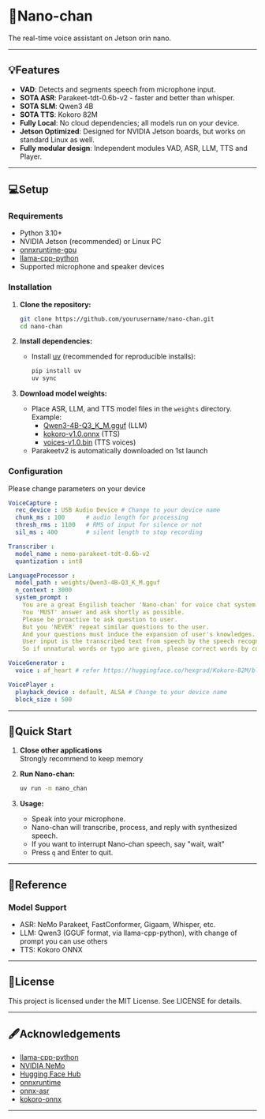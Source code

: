 # 🐥Nano-chan

The real-time voice assistant on Jetson orin nano.

---

## 💡Features

- **VAD**:  Detects and segments speech from microphone input.
- **SOTA ASR**:  Parakeet-tdt-0.6b-v2 - faster and better than whisper.
- **SOTA SLM**:  Qwen3 4B 
- **SOTA TTS**:  Kokoro 82M
- **Fully Local**:  No cloud dependencies; all models run on your device.
- **Jetson Optimized**:  Designed for NVIDIA Jetson boards, but works on standard Linux as well.
- **Fully modular design**:  Independent modules VAD, ASR, LLM, TTS and Player.
---

## 💻Setup

### Requirements

- Python 3.10+
- NVIDIA Jetson (recommended) or Linux PC
- [onnxruntime-gpu](https://onnxruntime.ai/)
- [llama-cpp-python](https://github.com/abetlen/llama-cpp-python)
- Supported microphone and speaker devices

### Installation

1. **Clone the repository:**
    ```sh
    git clone https://github.com/yourusername/nano-chan.git
    cd nano-chan
    ```

2. **Install dependencies:**
    - Install [uv](https://github.com/astral-sh/uv) (recommended for reproducible installs):
      ```sh
      pip install uv
      uv sync
      ```

3. **Download model weights:**
    - Place ASR, LLM, and TTS model files in the `weights` directory.   
    Example:
      - [Qwen3-4B-Q3_K_M.gguf](https://huggingface.co/unsloth/Qwen3-4B-GGUF) (LLM)
      - [kokoro-v1.0.onnx](https://github.com/thewh1teagle/kokoro-onnx/releases/download/model-files-v1.0/kokoro-v1.0.onnx) (TTS)
      - [voices-v1.0.bin](https://github.com/thewh1teagle/kokoro-onnx/releases/download/model-files-v1.0/voices-v1.0.bin) (TTS voices)
    - Parakeetv2 is automatically downloaded on 1st launch

### Configuration
Please change parameters on your device
```yaml
VoiceCapture :
  rec_device : USB Audio Device # Change to your device name
  chunk_ms : 100      # audio length for processing 
  thresh_rms : 1100   # RMS of input for silence or not
  sil_ms : 400        # silent length to stop recording

Transcriber :
  model_name : nemo-parakeet-tdt-0.6b-v2
  quantization : int8

LanguageProcessor :
  model_path : weights/Qwen3-4B-Q3_K_M.gguf
  n_context : 3000
  system_prompt : 
    You are a great Engilish teacher 'Nano-chan' for voice chat system. 
    You 'MUST' answer and ask shortly as possible. 
    Please be proactive to ask question to user. 
    But you 'NEVER' repeat similar questions to the user.
    And your questions must induce the expansion of user's knowledges.
    User input is the transcribed text from speech by the speech recognition model. 
    So if unnatural words or typo are given, please correct words by considering context.

VoiceGenerator :
  voice : af_heart # refer https://huggingface.co/hexgrad/Kokoro-82M/blob/main/VOICES.md

VoicePlayer :
  playback_device : default, ALSA # Change to your device name
  block_size : 500
```
---

## 🚀Quick Start
1. **Close other applications**  
    Strongly recommend to keep memory
1. **Run Nano-chan:**
    ```sh
    uv run -m nano_chan
    ```

2. **Usage:**
    - Speak into your microphone.
    - Nano-chan will transcribe, process, and reply with synthesized speech.
    - If you want to interrupt Nano-chan speech, say "wait, wait"
    - Press `q` and Enter to quit.


---

## 📖Reference

### Model Support

- ASR: NeMo Parakeet, FastConformer, Gigaam, Whisper, etc.
- LLM: Qwen3 (GGUF format, via llama-cpp-python), with change of  prompt you can use others 
- TTS: Kokoro ONNX

---

## 🪪License

This project is licensed under the MIT License. See LICENSE for details.

---

## 🖋️Acknowledgements

- [llama-cpp-python](https://github.com/abetlen/llama-cpp-python)
- [NVIDIA NeMo](https://github.com/NVIDIA/NeMo)
- [Hugging Face Hub](https://huggingface.co/)
- [onnxruntime](https://onnxruntime.ai/)
- [onnx-asr](https://pypi.org/project/onnx-asr/)
- [kokoro-onnx](https://github.com/thewh1teagle/kokoro-onnx)

---